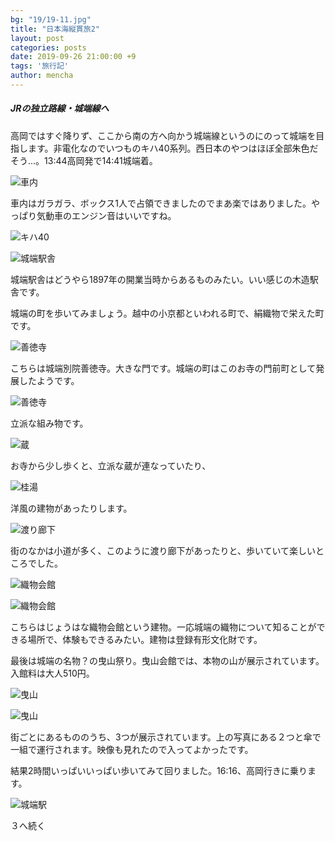 ```yaml
---
bg: "19/19-11.jpg"
title: "日本海縦貫旅2"
layout: post
categories: posts
date: 2019-09-26 21:00:00 +9
tags: '旅行記'
author: mencha
---
```


##### JRの独立路線・城端線へ

高岡ではすぐ降りず、ここから南の方へ向かう城端線というのにのって城端を目指します。非電化なのでいつものキハ40系列。西日本のやつはほぼ全部朱色だそう...。13:44高岡発で14:41城端着。

![車内](https://drive.google.com/uc?export=view&id=15wHGb4OIpCEFSltb3JK5-nNYMjDKNDLX)

車内はガラガラ、ボックス1人で占領できましたのでまあ楽ではありました。やっぱり気動車のエンジン音はいいですね。

![キハ40](https://drive.google.com/uc?export=view&id=1VpKw_v8E43UYdNC6ST48fiVcdCPZd8iL)

![城端駅舎](https://drive.google.com/uc?export=view&id=1D8qfO4bav7H8QlXymYTuEwPAoa2qg0UU)

城端駅舎はどうやら1897年の開業当時からあるものみたい。いい感じの木造駅舎です。

城端の町を歩いてみましょう。越中の小京都といわれる町で、絹織物で栄えた町です。

![善徳寺](https://drive.google.com/uc?export=view&id=1q_NUKc8Z5imNXTkR44Hu3FA61xA9aAjc)

こちらは城端別院善徳寺。大きな門です。城端の町はこのお寺の門前町として発展したようです。

![善徳寺](https://drive.google.com/uc?export=view&id=1O0IZMXnWwHzV9fx_Snz2-HYnQyYtiBVg)

立派な組み物です。

![蔵](https://drive.google.com/uc?export=view&id=1hVeLn515VecSbBGu3dKTrWOSxugfDqJ-)

お寺から少し歩くと、立派な蔵が連なっていたり、

![桂湯](https://drive.google.com/uc?export=view&id=1B2IvECBMAJ-X1lQDHdraW0q8DMChFQkY)

洋風の建物があったりします。

![渡り廊下](https://drive.google.com/uc?export=view&id=1HnJUIyLYxkqAulcSVFbH0PL3DVp2V-29)

街のなかは小道が多く、このように渡り廊下があったりと、歩いていて楽しいところでした。

![織物会館](https://drive.google.com/uc?export=view&id=1Et0I_4tUf9tJ2wx1Ii1BivCgIVQvyGee)

![織物会館](https://drive.google.com/uc?export=view&id=1XFKwLt7EL6vKNbEcnTLUO7kI7TJfppwX)

こちらはじょうはな織物会館という建物。一応城端の織物について知ることができる場所で、体験もできるみたい。建物は登録有形文化財です。

最後は城端の名物？の曳山祭り。曳山会館では、本物の山が展示されています。入館料は大人510円。

![曳山](https://drive.google.com/uc?export=view&id=1vWdC9TjeRniAmtQpmvTPuQevRODtqSm6)

![曳山](https://drive.google.com/uc?export=view&id=1hIIDXgnlWAU0ZSIcJ3xV77Iw4dX9uTI3)

街ごとにあるもののうち、3つが展示されています。上の写真にある２つと傘で一組で運行されます。映像も見れたので入ってよかったです。

結果2時間いっぱいいっぱい歩いてみて回りました。16:16、高岡行きに乗ります。

![城端駅](https://drive.google.com/uc?export=view&id=1GejOWHYOJr6D1uuI10bNo4AEyxKopWE5)

３へ続く

